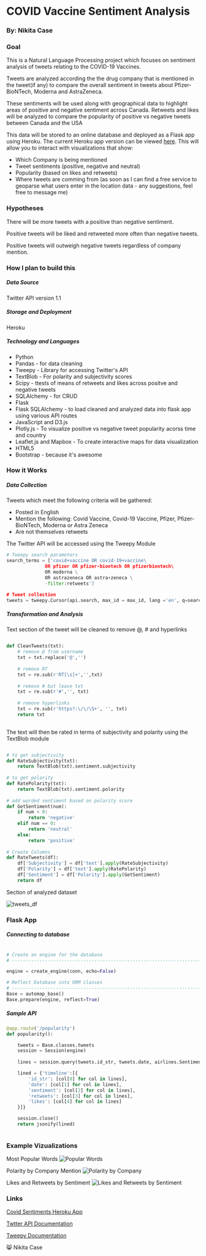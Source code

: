 # COVID Vaccine Sentiment Analysis

### By: Nikita Case


### Goal

This is a Natural Language Processing project which focuses on sentiment analysis of tweets relating to the COVID-19 Vaccines. 

Tweets are analyzed according the the drug company that is mentioned in the tweet(if any) to compare the overall sentiment in tweets about Pfizer-BioNTech, Moderna and AstraZeneca. 

These sentiments will be used along with geographical data to highlight areas of positive and negative sentiment across Canada. Retweets and likes will be analyzed to compare the popularity of positive vs negative tweets between Canada and the USA

This data will be stored to an online database and deployed as a Flask app using Heroku. The current Heroku app version can be viewed 
[here](https://covid-sentiments.herokuapp.com/). This will allow you to interact with visualizations that show:
* Which Company is being mentioned 
* Tweet sentiments (positive, negative and neutral)
* Popularity (based on likes and retweets) 
* Where tweets are comming from (as soon as I can find a free service to geoparse what users enter in the location data - any suggestions, feel free to message me)


### Hypotheses

There will be more tweets with a positive than negative sentiment.

Positive tweets will be liked and retweeted more often than negative tweets.

Positive tweets will outweigh negative tweets regardless of company mention. 


### How I plan to build this

##### Data Source
Twitter API version 1.1

##### Storage and Deployment
Heroku

##### Technology and Languages
* Python
* Pandas - for data cleaning
* Tweepy - Library for accessing Twitter's API
* TextBlob  - For polarity and subjectivity scores
* Scipy - ttests of means of retweets and likes across positve and negative tweets
* SQLAlchemy - for CRUD
* Flask
* Flask SQLAlchemy - to load cleaned and analyzed data into flask app using various API routes
* JavaScript and D3.js
* Plotly.js - To visualize positive vs negative tweet popularity acorss time and country
* Leaflet.js and Mapbox - To create interactive maps for data visualization
* HTML5 
* Bootstrap - because it's awesome


### How it Works

##### Data Collection

Tweets which meet the following criteria will be gathered: 
- Posted in English
- Mention the following: Covid Vaccine, Covid-19 Vaccine, Pfizer, Pfizer-BioNTech, Moderna or Astra Zeneca
- Are not themselves retweets

The Twitter API will be accessed using the Tweepy Module 

```python 
# Tweepy search parameters
search_terms = ['covid+vaccine OR covid-19+vaccine\ 
              OR pfizer OR pfizer-biontech OR pfizerbiontech\ 
              OR moderna \
              OR astrazeneca OR astra+zeneca \
              -filter:retweets']

# Tweet collection
tweets = tweepy.Cursor(api.search, max_id = max_id, lang ='en', q=search_terms, tweet_mode='extended').items(limit)
```

##### Transformation and Analysis

Text section of the tweet will be cleaned to remove @, # and hyperlinks

```python 

def CleanTweets(txt): 
    # remove @ from username
    txt = txt.replace('@','')    
    
    # remove RT    
    txt = re.sub(r'RT[\s]+','',txt)
    
    # remove # but leave txt
    txt = re.sub(r'#','', txt)
    
    # remove hyperlinks
    txt = re.sub(r'https?:\/\/\S+', '', txt)
    return txt
    
```

The text will then be rated in terms of subjectivity and polarity using the TextBlob module

```python 

# to get subjectivity 
def RateSubjectivity(txt):
    return TextBlob(txt).sentiment.subjectivity
    
# to get polarity
def RatePolarity(txt):
    return TextBlob(txt).sentiment.polarity
    
# add worded sentiment based on polarity score
def GetSentiment(num):
    if num < 0: 
        return 'negative' 
    elif num == 0:
        return 'neutral'
    else:
        return 'positive'
        
# Create Columns
def RateTweets(df):
    df['Subjectivity'] = df['text'].apply(RateSubjectivity)
    df['Polarity'] = df['text'].apply(RatePolarity)
    df['Sentiment'] = df['Polarity'].apply(GetSentiment)
    return df 

```

Section of analyzed dataset 

![tweets_df](herd-sentiment/static/images/ss-tweets_df.png)


### Flask App

##### Connecting to database

```python 

# Create an engine for the database
# ------------------------------------------------------------------------------

engine = create_engine(conn, echo=False)   

# Reflect Database into ORM classes
# ------------------------------------------------------------------------------
Base = automap_base()
Base.prepare(engine, reflect=True)

```


##### Sample API 

```python
@app.route('/popularity')
def popularity():

    tweets = Base.classes.tweets
    session = Session(engine)
    
    lines = session.query(tweets.id_str, tweets.date, airlines.Sentiment, tweets.retweet_count, tweets.tweet_favourite_count).all()

    lined = {'timeline':[{
        'id_str': [col[0] for col in lines], 
        'date': [col[1] for col in lines], 
        'sentiment': [col[2] for col in lines],
        'retweets': [col[3] for col in lines],
        'likes': [col[4] for col in lines]
    }]}

    session.close()
    return jsonify(lined)
    
```


### Example Vizualizations

Most Popular Words
![Popular Words](herd-sentiment/static/images/cloud-vac.png)

Polarity by Company Mention 
![Polarity by Company](herd-sentiment/static/images/polarity-violin.png)

Likes and Retweets by Sentiment
![Likes and Retweets by Sentiment](herd-sentiment/static/images/popularity.png)



### Links

[Covid Sentiments Heroku App](https://covid-sentiments.herokuapp.com/)

[Twtter API Documentation](https://developer.twitter.com/en/docs/twitter-api)

[Tweepy Documentation](https://docs.tweepy.org/en/latest/)




:smile_cat: Nikita Case

